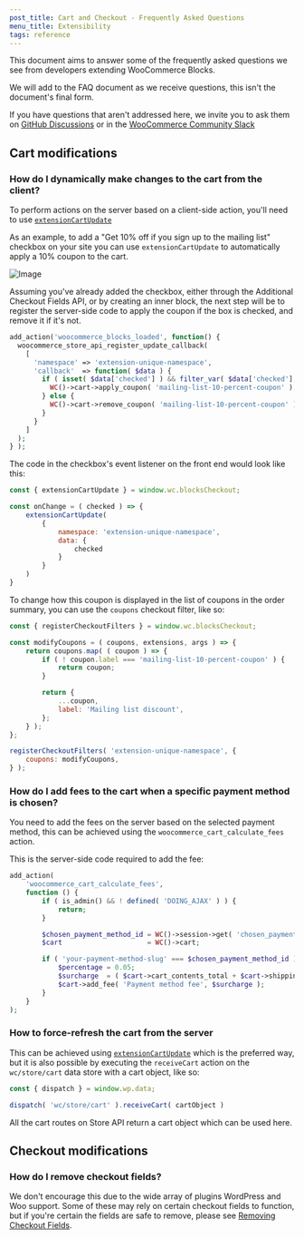 ```yaml
---
post_title: Cart and Checkout - Frequently Asked Questions
menu_title: Extensibility
tags: reference
---
```

<!-- markdownlint-disable MD041 -->

This document aims to answer some of the frequently asked questions we see from developers extending WooCommerce Blocks.

We will add to the FAQ document as we receive questions, this isn't the document's final form.

If you have questions that aren't addressed here, we invite you to ask them on [GitHub Discussions](https://github.com/woocommerce/woocommerce/discussions) or in the [WooCommerce Community Slack](https://woocommerce.com/community-slack/)

## Cart modifications

### How do I dynamically make changes to the cart from the client?

To perform actions on the server based on a client-side action, you'll need to use [`extensionCartUpdate`](https://github.com/woocommerce/woocommerce/blob/trunk/plugins/woocommerce-blocks/docs/third-party-developers/extensibility/rest-api/extend-rest-api-update-cart.md)

As an example, to add a "Get 10% off if you sign up to the mailing list" checkbox on your site you can use `extensionCartUpdate` to automatically apply a 10% coupon to the cart.

![Image](https://github.com/user-attachments/assets/e0d114b1-4e4c-4b34-9675-5571136b36d0)

Assuming you've already added the checkbox, either through the Additional Checkout Fields API, or by creating an inner block, the next step will be to register the server-side code to apply the coupon if the box is checked, and remove it if it's not.

```php
add_action('woocommerce_blocks_loaded', function() {
  woocommerce_store_api_register_update_callback(
    [
      'namespace' => 'extension-unique-namespace',
      'callback'  => function( $data ) {
        if ( isset( $data['checked'] ) && filter_var( $data['checked'], FILTER_VALIDATE_BOOLEAN ) === true ) {
          WC()->cart->apply_coupon( 'mailing-list-10-percent-coupon' );
        } else {
          WC()->cart->remove_coupon( 'mailing-list-10-percent-coupon' );
        }
      }
    ]
  );
} );
```

The code in the checkbox's event listener on the front end would look like this:

```js
const { extensionCartUpdate } = window.wc.blocksCheckout;

const onChange = ( checked ) => {
    extensionCartUpdate(
        {
            namespace: 'extension-unique-namespace',
            data: {
                checked
            }  
        } 
    )
}
```

To change how this coupon is displayed in the list of coupons in the order summary, you can use the `coupons` checkout filter, like so:

```js
const { registerCheckoutFilters } = window.wc.blocksCheckout;

const modifyCoupons = ( coupons, extensions, args ) => {
	return coupons.map( ( coupon ) => {
		if ( ! coupon.label === 'mailing-list-10-percent-coupon' ) {
			return coupon;
		}

		return {
			...coupon,
			label: 'Mailing list discount',
		};
	} );
};

registerCheckoutFilters( 'extension-unique-namespace', {
	coupons: modifyCoupons,
} );
```

### How do I add fees to the cart when a specific payment method is chosen?

You need to add the fees on the server based on the selected payment method, this can be achieved using the `woocommerce_cart_calculate_fees` action.

This is the server-side code required to add the fee:

```php
add_action(
	'woocommerce_cart_calculate_fees',
	function () {
		if ( is_admin() && ! defined( 'DOING_AJAX' ) ) {
			return;
		}

		$chosen_payment_method_id = WC()->session->get( 'chosen_payment_method' );
		$cart                     = WC()->cart;

		if ( 'your-payment-method-slug' === $chosen_payment_method_id ) {
			$percentage = 0.05;
			$surcharge  = ( $cart->cart_contents_total + $cart->shipping_total ) * $percentage;
			$cart->add_fee( 'Payment method fee', $surcharge );
		}
	}
);
```

### How to force-refresh the cart from the server

This can be achieved using [`extensionCartUpdate`](https://github.com/woocommerce/woocommerce/blob/trunk/plugins/woocommerce-blocks/docs/third-party-developers/extensibility/rest-api/extend-rest-api-update-cart.md) which is the preferred way, but it is also possible by executing the `receiveCart` action on the `wc/store/cart` data store with a cart object, like so:

```js
const { dispatch } = window.wp.data;

dispatch( 'wc/store/cart' ).receiveCart( cartObject )
```

All the cart routes on Store API return a cart object which can be used here.

## Checkout modifications

### How do I remove checkout fields?

We don't encourage this due to the wide array of plugins WordPress and Woo support. Some of these may rely on certain checkout fields to function, but if you're certain the fields are safe to remove, please see [Removing Checkout Fields](./removing-checkout-fields.md).
